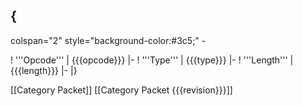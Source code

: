   {
  ---------------------------------------------
  colspan="2" style="background-color:\#3c5;"
  \-

! '''Opcode''' \| {{{opcode}}} \|- ! '''Type''' \| {{{type}}} \|- !
'''Length''' \| {{{length}}} \|- \|}

<includeonly> \[\[Category Packet\]\] \[\[Category Packet
{{{revision}}}\]\] </includeonly>
